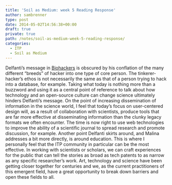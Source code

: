 ```yaml
---
title: 'Soil as Medium: week 5 Reading Response'
author: sambrenner
type: post
date: 2014-05-02T14:56:38+00:00
draft: true
private: true
path: /notes/soil-as-medium-week-5-reading-response/
categories:
  - ITP
  - Soil as Medium
---
```

Delfanti&#8217;s message in [Biohackers][1] is obscured by his conflation of the many different &#8220;breeds&#8221; of hacker into one type of core person. The tinkerer-hacker&#8217;s ethos is not necessarily the same as that of a person trying to hack into a database, for example. Taking what today is nothing more than a buzzword and using it as a central point of reference to talk about how technology and an open-source culture can change science ultimately hinders Delfanti&#8217;s message.
On the point of increasing dissemination of information in the science world, I feel that today&#8217;s focus on user-centered design will, as a result of collaboration with scientists, produce tools that are far more effective at disseminating information than the clunky legacy formats we often encounter. The time is now right to use web technologies to improve the ability of a scientific journal to spread research and promote discussion, for example.
Another point Delfanti skirts around, and Malina addresses a bit more directly, is around education. This is where I personally feel that the ITP community in particular can be the most effective. In working with scientists or scholars, we can craft experiences for the public that can tell the stories as broad as tech patents to as narrow as any specific researcher&#8217;s work. Art, technology and science have been getting closer together for centuries and we, as the current practitioners of this emergent field, have a great opportunity to break down barriers and open these fields to all.

 [1]: http://issuu.com/plutopress/docs/delfanti_biohackers
